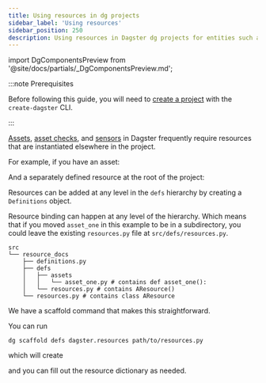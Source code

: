 ```yaml
---
title: Using resources in dg projects
sidebar_label: 'Using resources'
sidebar_position: 250
description: Using resources in Dagster dg projects for entities such as assets, asset checks, and sensors.
---
```


import DgComponentsPreview from '@site/docs/partials/\_DgComponentsPreview.md';

<DgComponentsPreview />

:::note Prerequisites

Before following this guide, you will need to [create a project](/guides/labs/dg/creating-a-project) with the `create-dagster` CLI.

:::

[Assets](/guides/build/assets), [asset checks](/guides/test/asset-checks), and [sensors](/guides/automate/sensors) in Dagster frequently require resources that are instantiated elsewhere in the project.

For example, if you have an asset:

<CodeExample path="docs_snippets/docs_snippets/guides/dg/using-resources/1-asset-one.py" />

And a separately defined resource at the root of the project:

<CodeExample path="docs_snippets/docs_snippets/guides/dg/using-resources/2-resources-at-defs-root.py" />

Resources can be added at any level in the `defs` hierarchy by creating a `Definitions` object.

<CodeExample path="docs_snippets/docs_snippets/guides/dg/using-resources/3-resource-defs-at-project-root.py" />

Resource binding can happen at any level of the hierarchy. Which means that if you moved `asset_one` in this example to be in a subdirectory, you could leave the existing `resources.py` file at `src/defs/resources.py`.

```
src
└── resource_docs
    ├── definitions.py
    ├── defs
    │   ├── assets
    │   │   └── asset_one.py # contains def asset_one():
    │   └── resources.py # contains AResource()
    └── resources.py # contains class AResource
```

We have a scaffold command that makes this straightforward.

You can run

```
dg scaffold defs dagster.resources path/to/resources.py
```

which will create

<CodeExample path="docs_snippets/docs_snippets/guides/dg/using-resources/4-scaffolded-resource-defs.py" />

and you can fill out the resource dictionary as needed.
